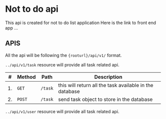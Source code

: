 # Not to do api

This api is created for not to do list application
Here is the link to front end app ...

## APIS

All the api will be following the `{rooturl}/api/v1/` format.

`../api/v1/task` resource will provide all task related api.

| # | Method | Path    | Description                                             |
|---|--------|---------|---------------------------------------------------------|
| 1.| `GET`  | `/task` | this will return all the task available in the database |
| 2.| `POST` | `/task` | send task object to store in the database               |

`../api/v1/user` resource will provide all task related api.
